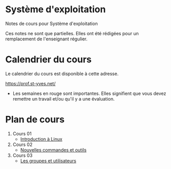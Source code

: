 # Système d'exploitation
Notes de cours pour Système d'exploitation

Ces notes ne sont que partielles. Elles ont été rédigées pour un remplacement de l'enseignant régulier.

# Calendrier du cours
Le calendrier du cours est disponible à cette adresse.

https://prof.st-yves.net/

- Les semaines en rouge sont importantes. Elles signifient que vous devez remettre un travail et/ou qu'il y a une évaluation.


# Plan de cours
1. Cours 01
   - [Introduction à Linux](c01_intro/readme.md)
2. Cours 02
   - [Nouvelles commandes et outils](c02_cmd_2/readme.md)
3. Cours 03
   - [Les groupes et utilisateurs](c03_groups_users/readme.md)
